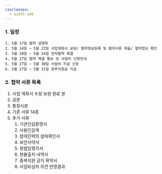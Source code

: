 ```yaml
---
cssclasses:
  - width-100
---
```

### 1. 일정

	1. 5월 17일 협약 설명회
	2. 5월 14일 ~ 5월 22일 사업계획서 보완/ 협약정보등록 및 협약서류 제출/ 협약정보 확인
	3. 5월 20일 ~ 5월 24일 전자협약 체결
	4. 5월 27일 협약 체결 통보 및 사업비 신청안내
	5. 5월 27일 ~ 5월 30일 사업비 지급 신청
	6. 5월 27일 ~ 5월 31일 정부지원금 지급 
### 2. 협약 서류 목록
1.  사업 계획서 수정 보완 완료 본 
2. 공문
3. 통장사본
4. 기존 서류 14종
5. 추가 서류
	1. 기관인감증명서
	2. 사용인감계
	3. 참여인력의 참여확인서
	4. 보안서약서
	5. 청렴임행각서
	6. 현물출자 내역서
	7. 중복지원 금지 확약서
	8. 사업비심의 의견 반영결과